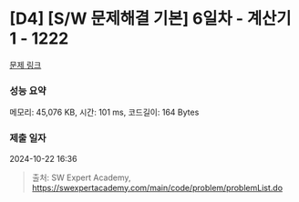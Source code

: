 # [D4] [S/W 문제해결 기본] 6일차 - 계산기1 - 1222 

[문제 링크](https://swexpertacademy.com/main/code/problem/problemDetail.do?contestProbId=AV14mbSaAEwCFAYD) 

### 성능 요약

메모리: 45,076 KB, 시간: 101 ms, 코드길이: 164 Bytes

### 제출 일자

2024-10-22 16:36



> 출처: SW Expert Academy, https://swexpertacademy.com/main/code/problem/problemList.do